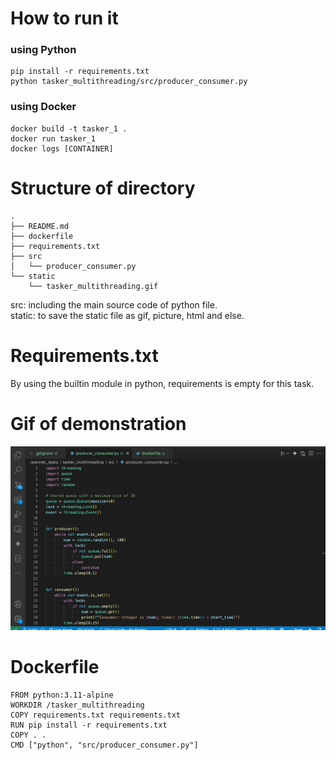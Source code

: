 # How to run it
### using Python
```
pip install -r requirements.txt
python tasker_multithreading/src/producer_consumer.py
```
### using Docker
```
docker build -t tasker_1 .
docker run tasker_1
docker logs [CONTAINER]
```
# Structure of directory
```
.
├── README.md
├── dockerfile
├── requirements.txt
├── src
│   └── producer_consumer.py
└── static
    └── tasker_multithreading.gif
```
src: including the main source code of python file.  
static: to save the static file as gif, picture, html and else.  
# Requirements.txt
By using the builtin module in python, requirements is empty for this task.  
# Gif of demonstration
![gif](static/task_multithreading.gif)  
# Dockerfile
```
FROM python:3.11-alpine
WORKDIR /tasker_multithreading
COPY requirements.txt requirements.txt
RUN pip install -r requirements.txt
COPY . .
CMD ["python", "src/producer_consumer.py"]
```